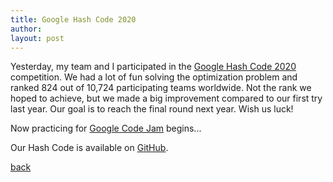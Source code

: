 ```yaml
---
title: Google Hash Code 2020
author: 
layout: post
---
```


Yesterday, my team and I participated in the [Google Hash Code 2020](https://codingcompetitions.withgoogle.com/hashcode) competition.
We had a lot of fun solving the optimization problem and ranked 824 out of 10,724 participating teams worldwide.
Not the rank we hoped to achieve, but we made a big improvement compared to our first try last year.
Our goal is to reach the final round next year.
Wish us luck!

Now practicing for [Google Code Jam](https://codingcompetitions.withgoogle.com/codejam) begins...

Our Hash Code is available on [GitHub](https://github.com/ltriess/hc20).

<a href="{{ 'blog.html#google-hash-code-2020' | relative_url }}">back</a>
